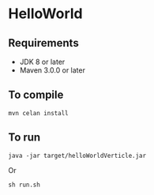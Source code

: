 # HelloWorld

## Requirements
* JDK 8 or later
* Maven 3.0.0 or later

## To compile
```
mvn celan install
```

## To run
```
java -jar target/helloWorldVerticle.jar
```
Or

```
sh run.sh
```